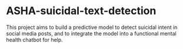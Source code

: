 # ASHA-suicidal-text-detection
This project aims to build a predictive model to detect suicidal intent in social media posts, and to integrate the model into a functional mental health chatbot for help.
